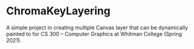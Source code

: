 # ChromaKeyLayering
A simple project in creating multiple Canvas layer that can be dynamically painted to for CS 300 – Computer Graphics at Whitman College (Spring 2021).

